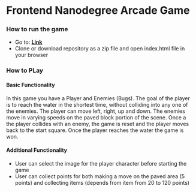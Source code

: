 # Frontend Nanodegree Arcade Game

### How to run the game
- Go to: [**Link**](https://qartur99.github.io/Arcade-Game/ "Link")
- Clone or download repository as a zip file and open index.html file in your browser


### How to PLay

#### Basic Functionality
In this game you have a Player and Enemies (Bugs). The goal of the player is to reach the water in the shortest time, without colliding into any one of the enemies. The player can move left, right, up and down. The enemies move in varying speeds on the paved block portion of the scene. Once a the player collides with an enemy, the game is reset and the player moves back to the start square. Once the player reaches the water the game is won.

#### Additional Functionality
- User can select the image for the player character before starting the game
- User can collect points for both making a move on the paved area (5 points) and collecting items (depends from item from 20 to 120 points)

